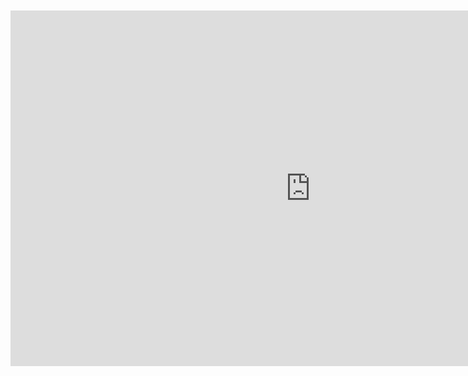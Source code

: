 <br>
<br>

<iframe src="https://docs.google.com/presentation/d/1_g3WHCGEmyxL2oO4FlcOwABCSEUXsy5sLtrIAV5LmWU/edit#slide=id.g59e1f02f58_0_0/embed?start=true&loop=true&delayms=10000" frameborder="0" width="960" height="569" allowfullscreen="true" mozallowfullscreen="true" webkitallowfullscreen="true" style="display: block;margin: auto;"></iframe>
